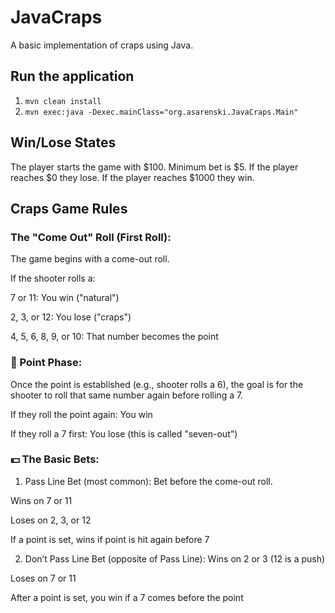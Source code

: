 # JavaCraps
A basic implementation of craps using Java.

## Run the application
1. `mvn clean install`
1. `mvn exec:java -Dexec.mainClass="org.asarenski.JavaCraps.Main"`

## Win/Lose States
The player starts the game with $100. Minimum bet is $5. If the player reaches $0 they lose. If the player reaches $1000 they win.

## Craps Game Rules
### The "Come Out" Roll (First Roll):
The game begins with a come-out roll.

If the shooter rolls a:

7 or 11: You win ("natural")

2, 3, or 12: You lose ("craps")

4, 5, 6, 8, 9, or 10: That number becomes the point

### 🔁 Point Phase:
Once the point is established (e.g., shooter rolls a 6), the goal is for the shooter to roll that same number again before rolling a 7.

If they roll the point again: You win

If they roll a 7 first: You lose (this is called "seven-out")

### 💵 The Basic Bets:
1. Pass Line Bet (most common):
Bet before the come-out roll.

Wins on 7 or 11

Loses on 2, 3, or 12

If a point is set, wins if point is hit again before 7

2. Don’t Pass Line Bet (opposite of Pass Line):
Wins on 2 or 3 (12 is a push)

Loses on 7 or 11

After a point is set, you win if a 7 comes before the point